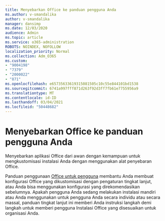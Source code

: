 ```yaml
---
title: Menyebarkan Office ke panduan pengguna Anda
ms.author: v-smandalika
author: v-smandalika
manager: dansimp
ms.date: 12/03/2020
audience: Admin
ms.topic: article
ms.service: o365-administration
ROBOTS: NOINDEX, NOFOLLOW
localization_priority: Normal
ms.collection: Adm_O365
ms.custom:
- "9004198"
- "7379"
- "2000022"
- "871"
ms.openlocfilehash: e65735633619315081505c10c55e844101bd1538
ms.sourcegitcommit: 6741a997fff871d263f92d3ff7fb61e7755956a9
ms.translationtype: MT
ms.contentlocale: id-ID
ms.lasthandoff: 03/04/2021
ms.locfileid: "50448682"
---
```

# <a name="deploy-office-to-your-users-guide"></a>Menyebarkan Office ke panduan pengguna Anda

Menyebarkan aplikasi Office dari awan dengan kemampuan untuk mengkustomisasi instalasi Anda dengan menggunakan alat penyebaran Office.

Panduan penggunaan [Office untuk pengguna](https://go.microsoft.com/fwlink/?linkid=2146451) membantu Anda membuat konfigurasi Office yang dikustomisasi dengan pengaturan tingkat lanjut, atau Anda bisa menggunakan konfigurasi yang direkomendasikan sebelumnya. Apakah pengguna Anda sedang melakukan instalasi mandiri atau Anda menggunakan untuk pengguna Anda secara individu atau secara massal, panduan tingkat lanjut ini memberi Anda instruksi langkah demi langkah untuk memberi pengguna Instalasi Office yang disesuaikan untuk organisasi Anda.